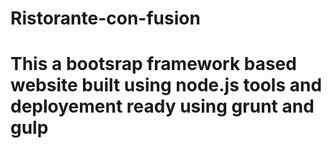 # Ristorante-con-fusion
# This a bootsrap framework based website built  using node.js tools and deployement ready using grunt and gulp
